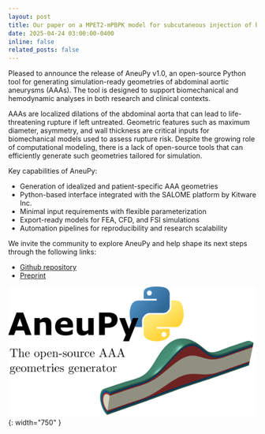 ```yaml
---
layout: post
title: Our paper on a MPET2-mPBPK model for subcutaneous injection of biotherapeutics with different molecular weights has been published in Computer Methods and Programs in Biomedicine.
date: 2025-04-24 03:00:00-0400
inline: false
related_posts: false
---
```


Pleased to announce the release of AneuPy v1.0, an open-source Python tool for generating simulation-ready geometries of abdominal aortic aneurysms (AAAs). The tool is designed to support biomechanical and hemodynamic analyses in both research and clinical contexts.

AAAs are localized dilations of the abdominal aorta that can lead to life-threatening rupture if left untreated. Geometric features such as maximum diameter, asymmetry, and wall thickness are critical inputs for biomechanical models used to assess rupture risk. Despite the growing role of computational modeling, there is a lack of open-source tools that can efficiently generate such geometries tailored for simulation.

Key capabilities of AneuPy:
- Generation of idealized and patient-specific AAA geometries
- Python-based interface integrated with the SALOME platform by Kitware Inc.
- Minimal input requirements with flexible parameterization
- Export-ready models for FEA, CFD, and FSI simulations
- Automation pipelines for reproducibility and research scalability

We invite the community to explore AneuPy and help shape its next steps through the following links:

- [Github repository](https://github.com/mdeluci/AneuPy)
- [Preprint](https://arxiv.org/abs/2504.15285)
 
![AneupyLogo](/assets/img/Logo.png){: width="750" }
